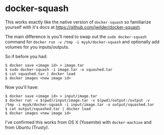 docker-squash
=============

This works exactly like the native version of `docker-squash` so familiarize yourself with it's docs at https://github.com/jwilder/docker-squash.

The main difference is you'll need to swap out the `sudo docker-squash` command for `docker run -v /tmp -i myyk/docker-squash` and optionally add volumes for you inputs/outputs.

So if before you had:

    $ docker save <image id> > image.tar
    $ sudo docker-squash -i image.tar -o squashed.tar
    $ cat squashed.tar | docker load
    $ docker images <new image id>

Now you'll have:

    $ docker save <image id> > input/image.tar
    $ docker run -v $(pwd)/input/image.tar -v $(pwd)/output:/output -v /tmp -i myyk/docker-squash -i input/image.tar -o output/squashed.tar
    $ cat output/squashed.tar | docker load
    $ docker images <new image id>

I've confirmed this works from OS X (Yosemite) with `docker-machine` and from Ubuntu (Trusty).
